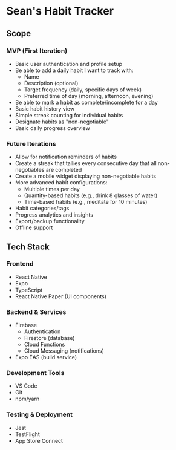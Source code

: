 # Sean's Habit Tracker

## Scope

### MVP (First Iteration)
- Basic user authentication and profile setup
- Be able to add a daily habit I want to track with:
  - Name
  - Description (optional)
  - Target frequency (daily, specific days of week)
  - Preferred time of day (morning, afternoon, evening)
- Be able to mark a habit as complete/incomplete for a day
- Basic habit history view
- Simple streak counting for individual habits
- Designate habits as "non-negotiable"
- Basic daily progress overview

### Future Iterations
- Allow for notification reminders of habits
- Create a streak that tallies every consecutive day that all non-negotiables are completed
- Create a mobile widget displaying non-negotiable habits
- More advanced habit configurations:
  - Multiple times per day
  - Quantity-based habits (e.g., drink 8 glasses of water)
  - Time-based habits (e.g., meditate for 10 minutes)
- Habit categories/tags
- Progress analytics and insights
- Export/backup functionality
- Offline support

## Tech Stack

### Frontend
- React Native
- Expo
- TypeScript
- React Native Paper (UI components)

### Backend & Services
- Firebase
  - Authentication
  - Firestore (database)
  - Cloud Functions
  - Cloud Messaging (notifications)
- Expo EAS (build service)

### Development Tools
- VS Code
- Git
- npm/yarn

### Testing & Deployment
- Jest
- TestFlight
- App Store Connect
